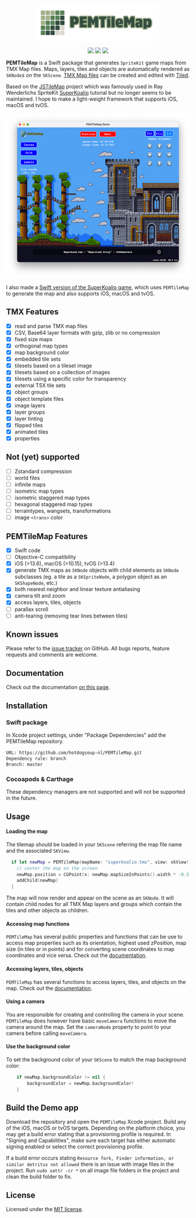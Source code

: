 <p align="center">
<a href="https://github.com/p-edge-media/PEMTileMap"><img src="logo.png" height="100"/>
<p align="center">
<a href="https://swift.org"><img src="https://img.shields.io/badge/Swift-5-brightgreen.svg"></a>
<a href="https://developer.apple.com/download/more/"><img src="https://img.shields.io/badge/Xcode-orange.svg"></a>
<a href="https://www.apple.com"><img src="https://img.shields.io/badge/platforms-iOS%20%7C%20tvOS%20%7C%20macOS-red.svg"></a>
</p>
  
**PEMTileMap** is a Swift package that generates `SpriteKit` game maps from TMX Map files. Maps, layers, tiles and objects are automatically rendered as `SKNode`s on the `SKScene`. [TMX Map files][tmx-map-url] can be created and edited with [Tiled][tiled-url].

Based on the [JSTileMap][jstilemap-url] project which was famously used in Ray Wenderlichs SpriteKit [SuperKoalio][superkoalio-url] tutorial but no longer seems to be maintained. I hope to make a light-weight framework that supports iOS, macOS and tvOS.
  
<p align="center">
<img src="screenshot_macos_01.png" height="450"/>
</p>

I also made a [Swift version of the SuperKoalio game][superkoalio-project-url], which uses `PEMTileMap` to generate the map and also supports iOS, macOS and tvOS.
  
## TMX Features
- [X] read and parse TMX map files
- [X] CSV, Base64 layer formats with gzip, zlib or no compression
- [X] fixed size maps
- [X] orthogonal map types
- [X] map background color
- [X] embedded tile sets
- [X] tilesets based on a tileset image
- [X] tilesets based on a collection of images
- [X] tilesets using a specific color for transparency
- [X] external TSX tile sets
- [X] object groups
- [X] object template files
- [X] image layers
- [X] layer groups
- [X] layer tinting
- [X] flipped tiles
- [X] animated tiles
- [X] properties
  
## Not (yet) supported
- [ ] Zstandard compression 
- [ ] world files
- [ ] infinite maps
- [ ] isometric map types
- [ ] isometric staggered map types
- [ ] hexagonal staggered map types
- [ ] terraintypes, wangsets, transformations
- [ ] image `<trans>` color

## PEMTileMap Features
- [X] Swift code
- [ ] Objective-C compatibility
- [X] iOS (>13.6), macOS (>10.15), tvOS (>13.4)
- [X] generate TMX maps as `SKNode` objects with child elements as `SKNode` subclasses (eg. a tile as a `SKSpriteNode`, a polygon object as an `SKShapeNode`, etc.)
- [X] both nearest neighbor and linear texture antialiasing
- [X] camera tilt and zoom
- [X] access layers, tiles, objects
- [ ] parallax scroll
- [ ] anti-tearing (removing tear lines between tiles)
  
## Known issues
Please refer to the [issue tracker][issues-url] on GitHub. All bugs reports, feature requests and comments are welcome.

## Documentation
Check out the documentation [on this page][documentation-url].

## Installation
### Swift package

In Xcode project settings, under "Package Dependencies" add the PEMTileMap repository.

    URL: https://github.com/hotdogsoup-nl/PEMTileMap.git
    Dependency rule: branch
    Branch: master
  
### Cocoapods & Carthage
These dependency managers are not supported and will not be supported in the future.
  
## Usage
#### Loading the map
The tilemap should be loaded in your `SKScene` referring the map file name and the associated `SKView`.

```swift
  if let newMap = PEMTileMap(mapName: "superkoalio.tmx", view: skView!) {
    // center the map on the screen
    newMap.position = CGPoint(x: newMap.mapSizeInPoints().width * -0.5, y: newMap.mapSizeInPoints().height * -0.5)
    addChild(newMap)
  }
```
  
The map will now render and appear on the scene as an `SKNode`. It will contain child nodes for all TMX Map layers and groups which contain the tiles and other objects as children.
  
#### Accessing map functions
`PEMTileMap` has several public properties and functions that can be use to access map properties such as its orientation, highest used zPosition, map size (in tiles or in points) and for converting scene coordinates to map coordinates and vice versa. Check out the [documentation][documentation-url].
  
#### Accessing layers, tiles, objects
`PEMTileMap` has several functions to access layers, tiles, and objects on the map. Check out the [documentation][documentation-url].
  
#### Using a camera
You are responsible for creating and controlling the camera in your scene. `PEMTileMap` does however have basic `moveCamera` functions to move the camera around the map. Set the `cameraNode` property to point to your camera before calling `moveCamera`.
  
#### Use the background color
To set the background color of your `SKScene` to match the map background color:
  
```swift
    if newMap.backgroundColor != nil {
        backgroundColor = newMap.backgroundColor!
    }
```
  
## Build the Demo app
Download the repository and open the `PEMTileMap` Xcode project. Build any of the iOS, macOS or tvOS targets. Depending on the platform choice, you may get a build error stating that a provisioning profile is required. In "Signing and Capabilities", make sure each target has either automatic signing enabled or select the correct provisioning profile.
  
If a build error occurs stating `Resource fork, Finder information, or similar detritus not allowed` there is an issue with image files in the project. Run `sudo xattr -cr *` on all image file folders in the project and clean the build folder to fix.

## License
Licensed under the [MIT license](license.md).

[documentation-url]:https://hotdogsoup-nl.github.io/PEMTileMap/documentation/pemtilemap/
[issues-url]:https://github.com/hotdogsoup-nl/PEMTileMap/issues
[tmx-map-url]:https://doc.mapeditor.org/en/stable/reference/tmx-map-format/#
[tiled-url]:http://www.mapeditor.org
[jstilemap-url]:https://github.com/slycrel/JSTileMap
[superkoalio-project-url]:https://github.com/hotdogsoup-nl/PEMSuperKoalio
[superkoalio-url]:https://www.raywenderlich.com/2554-sprite-kit-tutorial-how-to-make-a-platform-game-like-super-mario-brothers-part-1
